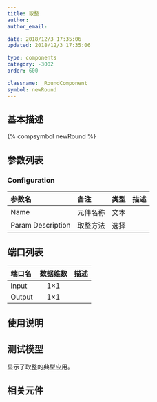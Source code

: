 ```yaml
---
title: 取整
author: 
author_email:

date: 2018/12/3 17:35:06
updated: 2018/12/3 17:35:06

type: components
category: -3002
order: 600

classname: _RoundComponent
symbol: newRound
---
```

## 基本描述
{% compsymbol newRound %}

## 参数列表
### Configuration
| 参数名 | 备注 | 类型 | 描述 |
| :--- | :--- | :--: | :--- |
| Name | 元件名称 | 文本 |  |
| Param Description | 取整方法 | 选择 |  |


## 端口列表

| 端口名 | 数据维数 | 描述 |
| :--- | :--:  | :--- |
| Input | 1×1 | |                   
| Output | 1×1 | |                   

## 使用说明


## 测试模型
[<test name>](<test link>)显示了取整的典型应用。

## 相关元件


